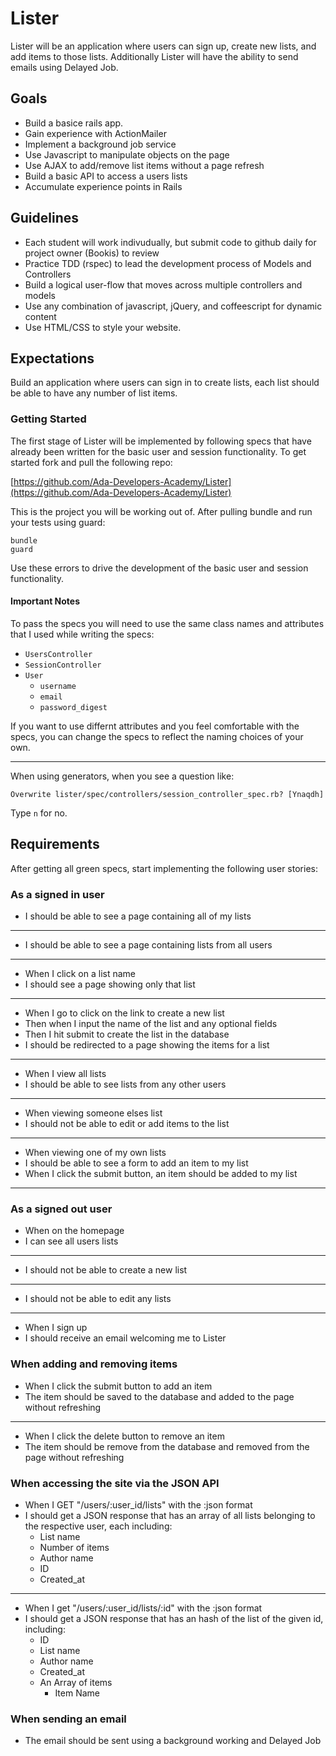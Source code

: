 # Lister

Lister will be an application where users can sign up, create new lists, and add items to those lists. Additionally Lister will have the ability to send emails using Delayed Job.

## Goals
+ Build a basice rails app.
+ Gain experience with ActionMailer
+ Implement a background job service
+ Use Javascript to manipulate objects on the page
+ Use AJAX to add/remove list items without a page refresh
+ Build a basic API to access a users lists
+ Accumulate experience points in Rails 

## Guidelines

+ Each student will work indivudually, but submit code to github daily for project owner (Bookis) to review
+ Practice TDD (rspec) to lead the development process of Models and Controllers
+ Build a logical user-flow that moves across multiple controllers and models
+ Use any combination of javascript, jQuery, and coffeescript for dynamic content
+ Use HTML/CSS to style your website.

## Expectations

Build an application where users can sign in to create lists, each list should be able to have any number of list items.

### Getting Started

The first stage of Lister will be implemented by following specs that have already been written for the basic user and session functionality. To get started fork and pull the following repo:

 [https://github.com/Ada-Developers-Academy/Lister](https://github.com/Ada-Developers-Academy/Lister)
 
 
This is the project you will be working out of. After pulling bundle and run your tests using guard:

    bundle
    guard
    
Use these errors to drive the development of the basic user and session functionality.

#### Important Notes

To pass the specs you will need to use the same class names and attributes that I used while writing the specs:

- `UsersController`
- `SessionController`
- `User`
    - `username`
    - `email`
    - `password_digest`
    
If you want to use differnt attributes and you feel comfortable with the specs, you can change the specs to reflect the naming choices of your own.
    
-----

When using generators, when you see a question like:

    Overwrite lister/spec/controllers/session_controller_spec.rb? [Ynaqdh]
    
Type `n` for no.

## Requirements

After getting all green specs, start implementing the following user stories:

### **As a signed in user**

- I should be able to see a page containing all of my lists

----

- I should be able to see a page containing lists from all users

----

- When I click on a list name
- I should see a page showing only that list

----

- When I go to click on the link to create a new list
- Then when I input the name of the list and any optional fields
- Then I hit submit to create the list in the database
- I should be redirected to a page showing the items for a list

----

- When I view all lists
- I should be able to see lists from any other users

----

- When viewing someone elses list
- I should not be able to edit or add items to the list

----

- When viewing one of my own lists
- I should be able to see a form to add an item to my list
- When I click the submit button, an item should be added to my list

----

### **As a signed out user**

- When on the homepage
- I can see all users lists

----

- I should not be able to create a new list

----

- I should not be able to edit any lists

----

- When I sign up
- I should receive an email welcoming me to Lister

### **When adding and removing items**

- When I click the submit button to add an item
- The item should be saved to the database and added to the page without refreshing

----

- When I click the delete button to remove an item
- The item should be remove from the database and removed from the page without refreshing

### **When accessing the site via the JSON API**

- When I GET "/users/:user_id/lists" with the :json format
- I should get a JSON response that has an array of all lists belonging to the respective user, each including: 
    - List name
    - Number of items
    - Author name
    - ID
    - Created_at

-----

- When I get "/users/:user_id/lists/:id" with the :json format
- I should get a JSON response that has an hash of the list of the given id, including:
    - ID
    - List name
    - Author name
    - Created_at
    - An Array of items
        - Item Name

### **When sending an email**

- The email should be sent using a background working and Delayed Job